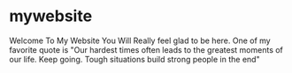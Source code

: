 # mywebsite
Welcome To My Website You Will Really feel glad to be here.
One of my favorite quote is "Our hardest times often leads to the greatest moments of our life. Keep going. Tough situations
build strong people in the end"</p>
